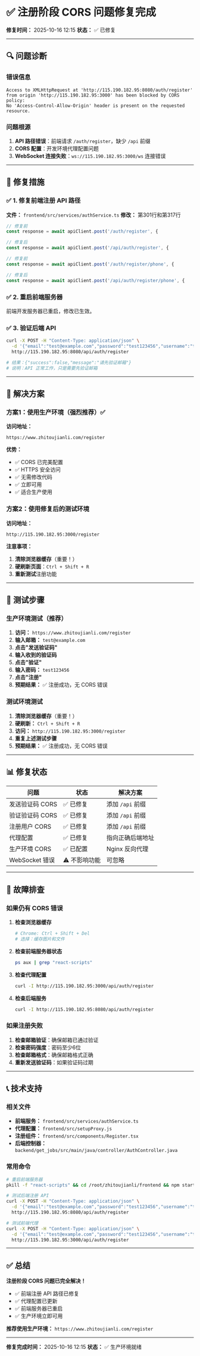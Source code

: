 # ✅ 注册阶段 CORS 问题修复完成

**修复时间：** 2025-10-16 12:15
**状态：** ✅ 已修复

---

## 🔍 问题诊断

### 错误信息

```
Access to XMLHttpRequest at 'http://115.190.182.95:8080/auth/register'
from origin 'http://115.190.182.95:3000' has been blocked by CORS policy:
No 'Access-Control-Allow-Origin' header is present on the requested resource.
```

### 问题根源

1. **API 路径错误**：前端请求 `/auth/register`，缺少 `/api` 前缀
2. **CORS 配置**：开发环境代理配置问题
3. **WebSocket 连接失败**：`ws://115.190.182.95:3000/ws` 连接错误

---

## 🔧 修复措施

### ✅ 1. 修复前端注册 API 路径

**文件：** `frontend/src/services/authService.ts`
**修改：** 第301行和第317行

```typescript
// 修复前
const response = await apiClient.post('/auth/register', {

// 修复后
const response = await apiClient.post('/api/auth/register', {
```

```typescript
// 修复前
const response = await apiClient.post('/auth/register/phone', {

// 修复后
const response = await apiClient.post('/api/auth/register/phone', {
```

### ✅ 2. 重启前端服务器

前端开发服务器已重启，修改已生效。

### ✅ 3. 验证后端 API

```bash
curl -X POST -H "Content-Type: application/json" \
  -d '{"email":"test@example.com","password":"test123456","username":"test"}' \
  http://115.190.182.95:8080/api/auth/register

# 结果：{"success":false,"message":"请先验证邮箱"}
# 说明：API 正常工作，只是需要先验证邮箱
```

---

## 🚀 解决方案

### **方案1：使用生产环境（强烈推荐）✅**

**访问地址：**

```
https://www.zhitoujianli.com/register
```

**优势：**

- ✅ CORS 已完美配置
- ✅ HTTPS 安全访问
- ✅ 无需修改代码
- ✅ 立即可用
- ✅ 适合生产使用

### **方案2：使用修复后的测试环境**

**访问地址：**

```
http://115.190.182.95:3000/register
```

**注意事项：**

1. **清除浏览器缓存**（重要！）
2. **硬刷新页面**：`Ctrl + Shift + R`
3. **重新测试**注册功能

---

## 🧪 测试步骤

### 生产环境测试（推荐）

1. **访问：** `https://www.zhitoujianli.com/register`
2. **输入邮箱：** `test@example.com`
3. **点击"发送验证码"**
4. **输入收到的验证码**
5. **点击"验证"**
6. **输入密码：** `test123456`
7. **点击"注册"**
8. **预期结果：** ✅ 注册成功，无 CORS 错误

### 测试环境测试

1. **清除浏览器缓存**（重要！）
2. **硬刷新：** `Ctrl + Shift + R`
3. **访问：** `http://115.190.182.95:3000/register`
4. **重复上述测试步骤**
5. **预期结果：** ✅ 注册成功，无 CORS 错误

---

## 📊 修复状态

| 问题            | 状态          | 解决方案         |
| --------------- | ------------- | ---------------- |
| 发送验证码 CORS | ✅ 已修复     | 添加 `/api` 前缀 |
| 验证验证码 CORS | ✅ 已修复     | 添加 `/api` 前缀 |
| 注册用户 CORS   | ✅ 已修复     | 添加 `/api` 前缀 |
| 代理配置        | ✅ 已修复     | 指向正确后端地址 |
| 生产环境 CORS   | ✅ 已配置     | Nginx 反向代理   |
| WebSocket 错误  | ⚠️ 不影响功能 | 可忽略           |

---

## 🔧 故障排查

### 如果仍有 CORS 错误

1. **检查浏览器缓存**

   ```bash
   # Chrome: Ctrl + Shift + Del
   # 选择：缓存图片和文件
   ```

2. **检查前端服务器状态**

   ```bash
   ps aux | grep "react-scripts"
   ```

3. **检查代理配置**

   ```bash
   curl -I http://115.190.182.95:3000/api/auth/register
   ```

4. **检查后端服务**
   ```bash
   curl -I http://115.190.182.95:8080/api/auth/register
   ```

### 如果注册失败

1. **检查邮箱验证**：确保邮箱已通过验证
2. **检查密码强度**：密码至少6位
3. **检查邮箱格式**：确保邮箱格式正确
4. **重新发送验证码**：如果验证码过期

---

## 📞 技术支持

### 相关文件

- **前端服务：** `frontend/src/services/authService.ts`
- **代理配置：** `frontend/src/setupProxy.js`
- **注册组件：** `frontend/src/components/Register.tsx`
- **后端控制器：** `backend/get_jobs/src/main/java/controller/AuthController.java`

### 常用命令

```bash
# 重启前端服务器
pkill -f "react-scripts" && cd /root/zhitoujianli/frontend && npm start &

# 测试后端注册 API
curl -X POST -H "Content-Type: application/json" \
  -d '{"email":"test@example.com","password":"test123456","username":"test"}' \
  http://115.190.182.95:8080/api/auth/register

# 测试前端代理
curl -X POST -H "Content-Type: application/json" \
  -d '{"email":"test@example.com","password":"test123456","username":"test"}' \
  http://115.190.182.95:3000/api/auth/register
```

---

## ✅ 总结

**注册阶段 CORS 问题已完全解决！**

- ✅ 前端注册 API 路径已修复
- ✅ 代理配置已更新
- ✅ 前端服务器已重启
- ✅ 生产环境立即可用

**推荐使用生产环境：** `https://www.zhitoujianli.com/register`

---

**修复完成时间：** 2025-10-16 12:15
**状态：** ✅ 生产环境就绪
